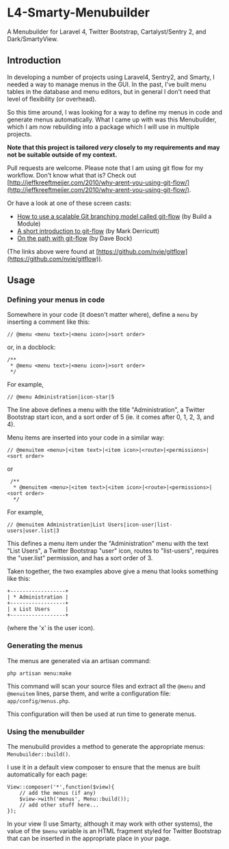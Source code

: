 L4-Smarty-Menubuilder
=====================

A Menubuilder for Laravel 4, Twitter Bootstrap, Cartalyst/Sentry 2, and Dark/SmartyView.

Introduction
------------

In developing a number of projects using Laravel4, Sentry2, and Smarty, I needed a way to manage menus in the GUI. In the past, I've built menu tables in the database and menu editors, but in general I don't need that level of flexibility (or overhead).

So this time around, I was looking for a way to define my menus in code and generate menus automatically. What I came up with was this Menubuilder, which I am now rebuilding into a package which I will use in multiple projects.

**Note that this project is tailored _very_ closely to my requirements and may not be suitable outside of my context.**

Pull requests are welcome. Please note that I am using git flow for my workflow. Don't know what that is? Check out [http://jeffkreeftmeijer.com/2010/why-arent-you-using-git-flow/](http://jeffkreeftmeijer.com/2010/why-arent-you-using-git-flow/).

Or have a look at one of these screen casts:

* [How to use a scalable Git branching model called git-flow](http://buildamodule.com/video/change-management-and-version-control-deploying-releases-features-and-fixes-with-git-how-to-use-a-scalable-git-branching-model-called-gitflow) (by Build a Module)
* [A short introduction to git-flow](http://vimeo.com/16018419) (by Mark Derricutt)
* [On the path with git-flow](http://codesherpas.com/screencasts/on_the_path_gitflow.mov) (by Dave Bock)

(The links above were found at [https://github.com/nvie/gitflow](https://github.com/nvie/gitflow)).

Usage
-----

### Defining your menus in code

Somewhere in your code (it doesn't matter where), define a `menu` by inserting a comment like this:

    // @menu <menu text>|<menu icon>|>sort order>

or, in a docblock:

    /**
     * @menu <menu text>|<menu icon>|>sort order>
     */

For example,

    // @menu Administration|icon-star|5

The line above defines a menu with the title "Administration", a Twitter Bootstrap start icon, and a sort order of 5 (ie. it comes after 0, 1, 2, 3, and 4).

Menu items are inserted into your code in a similar way:

    // @menuitem <menu>|<item text>|<item icon>|<route>|<permissions>|<sort order>

or

     /**
      * @menuitem <menu>|<item text>|<item icon>|<route>|<permissions>|<sort order>
      */

For example,

    // @menuitem Administration|List Users|icon-user|list-users|user.list|3

This defines a menu item under the "Administration" menu with the text "List Users", a Twitter Bootstrap "user" icon, routes to "list-users", requires the "user.list" permission, and has a sort order of 3.

Taken together, the two examples above give a menu that looks something like this:

    +------------------+
    | * Administration |
    +------------------+
    | x List Users     |
    +------------------+

(where the 'x' is the user icon).

### Generating the menus

The menus are generated via an artisan command:

    php artisan menu:make

This command will scan your source files and extract all the `@menu` and `@menuitem` lines, parse them, and write a configuration file: `app/config/menus.php`.

This configuration will then be used at run time to generate menus.

### Using the menubuilder

The menubuild provides a method to generate the appropriate menus: `Menubuilder::build()`.

I use it in a default view composer to ensure that the menus are built automatically for each page:

    View::composer('*',function($view){
    	// add the menus (if any)
    	$view->with('menus', Menu::build());
    	// add other stuff here...
    });

In your view (I use Smarty, although it may work with other systems), the value of the `$menu` variable is an HTML fragment styled for Twitter Bootstrap that can be inserted in the appropriate place in your page.
